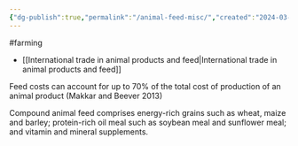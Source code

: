 ```yaml
---
{"dg-publish":true,"permalink":"/animal-feed-misc/","created":"2024-03-22T14:25:34.000+00:00","updated":"2025-10-10T23:49:07.922+01:00"}
---
```


#farming 

- [[International trade in animal products and feed\|International trade in animal products and feed]]

Feed costs can account for up to 70% of the total cost of production of an animal product (Makkar and Beever 2013)

Compound animal feed comprises energy-rich grains such as wheat, maize and barley; protein-rich oil meal such as soybean meal and sunflower meal; and vitamin and mineral supplements.